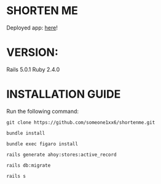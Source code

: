 # SHORTEN ME
Deployed app: [here](https://blooming-reef-94267.herokuapp.com)!

# VERSION:
Rails 5.0.1
Ruby 2.4.0

# INSTALLATION GUIDE
Run the following command:

```Shell
git clone https://github.com/someone1xx6/shortenme.git

bundle install

bundle exec figaro install

rails generate ahoy:stores:active_record

rails db:migrate

rails s

```







